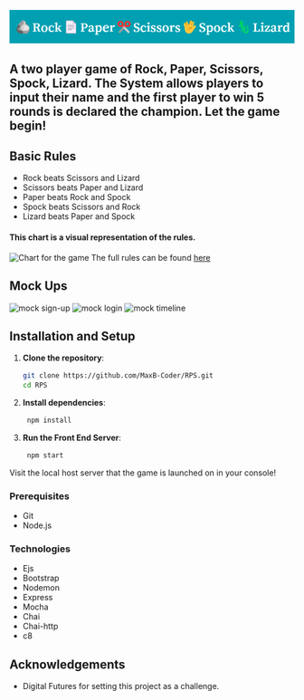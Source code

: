 ![Rock, Paper, Scissors, Spock, Lizard](./Documentation/%F0%9F%AA%A8Rock%F0%9F%93%84Paper%E2%9C%82%EF%B8%8FScissors%F0%9F%96%96Spock%F0%9F%A6%8ELizard.png)

## A two player game of Rock, Paper, Scissors, Spock, Lizard. The System allows players to input their name and the first player to win 5 rounds is declared the champion. Let the game begin!

## Basic Rules

- Rock beats Scissors and Lizard
- Scissors beats Paper and Lizard
- Paper beats Rock and Spock
- Spock beats Scissors and Rock
- Lizard beats Paper and Spock

#### This chart is a visual representation of the rules.

![Chart for the game](https://static.wikia.nocookie.net/bigbangtheory/images/7/7d/RPSLS.png/revision/latest?cb=20120822205915)
The full rules can be found [here](http://en.wikipedia.org/wiki/Rock-paper-scissors-lizard-Spock)

## Mock Ups

![mock sign-up](Documentation/MockUps/sign-up.png)
![mock login](Documentation/MockUps/login.png)
![mock timeline](Documentation/MockUps/timeline.png)

## Installation and Setup

1. **Clone the repository**:

   ```bash
   git clone https://github.com/MaxB-Coder/RPS.git
   cd RPS
   ```

2. **Install dependencies**:

   ```bash
    npm install
   ```

3. **Run the Front End Server**:

   ```bash
    npm start
   ```

Visit the local host server that the game is launched on in your console!

### Prerequisites

- Git
- Node.js

### Technologies

- Ejs
- Bootstrap
- Nodemon
- Express
- Mocha
- Chai
- Chai-http
- c8

## Acknowledgements

- Digital Futures for setting this project as a challenge.
